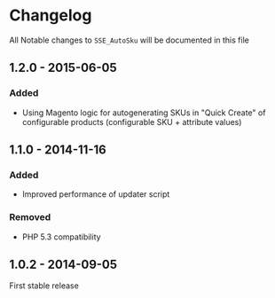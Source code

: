 # Changelog

All Notable changes to `SSE_AutoSku` will be documented in this file

## 1.2.0 - 2015-06-05

### Added

- Using Magento logic for autogenerating SKUs in "Quick Create" of configurable products (configurable SKU + attribute values)

## 1.1.0 - 2014-11-16

### Added

- Improved performance of updater script

### Removed

- PHP 5.3 compatibility

## 1.0.2 - 2014-09-05

First stable release